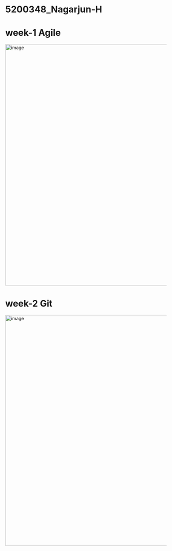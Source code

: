 # 5200348_Nagarjun-H
# week-1 Agile
<img width="1551" height="755" alt="image" src="https://github.com/user-attachments/assets/273b6aa1-bdfb-4003-9f62-f014e1cd29dd" />


# week-2 Git
<img width="1016" height="722" alt="image" src="https://github.com/user-attachments/assets/3149e9c6-6ae0-43e3-b7a1-08b3b14d220b" />

